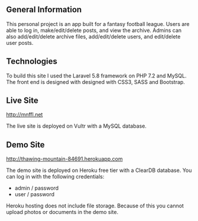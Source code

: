 ## General Information

This personal project is an app built for a fantasy football league. Users are able to log in, make/edit/delete posts, and view the archive. Admins can also add/edit/delete archive files, add/edit/delete users, and edit/delete user posts.


## Technologies

To build this site I used the Laravel 5.8 framework on PHP 7.2 and MySQL. The front end is designed with designed with CSS3, SASS and Bootstrap.


## Live Site

http://mnffl.net

The live site is deployed on Vultr with a MySQL database.


## Demo Site

http://thawing-mountain-84691.herokuapp.com

The demo site is deployed on Heroku free tier with a ClearDB database. You can log in with the following credentials:

- admin / password
- user / password

Heroku hosting does not include file storage. Because of this you cannot upload photos or documents in the demo site.
